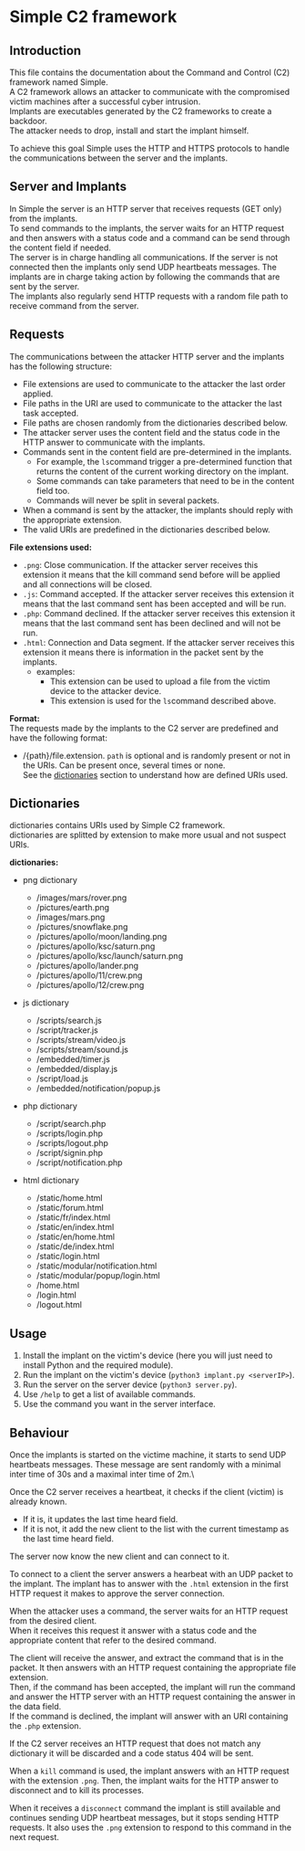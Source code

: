 # Simple C2 framework

## Introduction
This file contains the documentation about the Command and Control (C2) framework named Simple.\
A C2 framework allows an attacker to communicate with the compromised victim machines after a successful cyber intrusion.\
Implants are executables generated by the C2 frameworks to create a backdoor.\
The attacker needs to drop, install and start the implant himself. 

To achieve this goal Simple uses the HTTP and HTTPS protocols to handle the communications between the server and the implants.


## Server and Implants
In Simple the server is an HTTP server that receives requests (GET only) from the implants.\
To send commands to the implants, the server waits for an HTTP request and then answers with a status code and a command can be send through the content field if needed.\
The server is in charge handling all communications. If the server is not connected then the implants only send UDP heartbeats messages.
The implants are in charge taking action by following the commands that are sent by the server.\
The implants also regularly send HTTP requests with a random file path to receive command from the server.


## Requests
The communications between the attacker HTTP server and the implants has the following structure:
- File extensions are used to communicate to the attacker the last order applied.
- File paths in the URI are used to communicate to the attacker the last task accepted.
- File paths are chosen randomly from the dictionaries described below.
- The attacker server uses the content field  and the status code in the HTTP answer to communicate with the implants.
- Commands sent in the content field are pre-determined in the implants.
    - For example, the `ls`command trigger a pre-determined function that returns the content of the current working directory on the implant.
    - Some commands can take parameters that need to be in the content field too.
    - Commands will never be split in several packets.
- When a command is sent by the attacker, the implants should reply with the appropriate extension.
- The valid URIs are predefined in the dictionaries described below.

**File extensions used:**
 - `.png`: Close communication. If the attacker server receives this extension it means that the kill command send before will be applied and all connections will be closed.
 - `.js`: Command accepted. If the attacker server receives this extension it means that the last command sent has been accepted and will be run.
 - `.php`:  Command declined. If the attacker server receives this extension it means that the last command sent has been declined and will not be run. 
 - `.html`: Connection and Data segment. If the attacker server receives this extension it means there is information in the packet sent by the implants.
    - examples:
        - This extension can be used to upload a file from the victim device to the attacker device.
        - This extension is used for the `ls`command described above.

**Format:**\
The requests made by the implants to the C2 server are predefined and have the following format:
- /{path}/file.extension.
`path` is optional and is randomly present or not in the URIs. Can be present once, several times or none.\
See the [dictionaries](#dictionaries) section to understand how are defined URIs used.



## Dictionaries
dictionaries contains URIs used by Simple C2 framework.\
dictionaries are splitted by extension to make more usual and not suspect URIs.

**dictionaries:**
- png dictionary
    - /images/mars/rover.png
    - /pictures/earth.png
    - /images/mars.png
    - /pictures/snowflake.png
    - /pictures/apollo/moon/landing.png
    - /pictures/apollo/ksc/saturn.png
    - /pictures/apollo/ksc/launch/saturn.png
    - /pictures/apollo/lander.png
    - /pictures/apollo/11/crew.png
    - /pictures/apollo/12/crew.png

- js dictionary
    - /scripts/search.js
    - /script/tracker.js
    - /scripts/stream/video.js
    - /scripts/stream/sound.js
    - /embedded/timer.js
    - /embedded/display.js
    - /script/load.js
    - /embedded/notification/popup.js

- php dictionary
    - /script/search.php
    - /scripts/login.php
    - /scripts/logout.php
    - /script/signin.php
    - /script/notification.php

- html dictionary
    - /static/home.html
    - /static/forum.html
    - /static/fr/index.html
    - /static/en/index.html
    - /static/en/home.html
    - /static/de/index.html
    - /static/login.html
    - /static/modular/notification.html
    - /static/modular/popup/login.html
    - /home.html
    - /login.html
    - /logout.html

## Usage
1. Install the implant on the victim's device (here you will just need to install Python and the required module).
2. Run the implant on the victim's device (`python3 implant.py <serverIP>`).
3. Run the server on the server device (`python3 server.py`).
4. Use `/help` to get a list of available commands.
5. Use the command you want in the server interface.


## Behaviour
Once the implants is started on the victime machine, it starts to send UDP heartbeats messages. These message are sent randomly with a minimal inter time of 30s and a maximal inter time of 2m.\

Once the C2 server receives a heartbeat, it checks if the client (victim) is already known. 
- If it is,  it updates the last time heard field. 
- If it is not, it add the new client to the list with the current timestamp as the last time heard field.

The server now know the new client and can connect to it.

To connect to a client the server answers a hearbeat with an UDP packet to the implant.
The implant has to answer with the `.html` extension in the first HTTP request it makes to approve the server connection.

When the attacker uses a command, the server waits for an HTTP request from the desired client.\
When it receives this request it answer with a status code and the appropriate content that refer to the desired command.

The client will receive the answer, and extract the command that is in the packet. It then answers with an HTTP request containing the appropriate file extension.\
Then, if the command has been accepted, the implant will run the command and answer the HTTP server with an HTTP request containing the answer in the data field.\
If the command is declined, the implant will answer with an URI containing the `.php` extension.

If the C2 server receives an HTTP request that does not match any dictionary it will be discarded and a code status 404 will be sent.

When a `kill` command is used, the implant answers with an HTTP request with the extension `.png`. Then, the implant waits for the HTTP answer to disconnect and to kill its processes.

When it receives a `disconnect` command the implant is still available and continues sending UDP heartbeat messages, but it stops sending HTTP requests. It also uses the `.png` extension to respond to this command in the next request.


